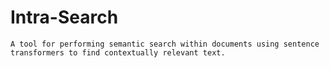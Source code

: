 # Intra-Search

    A tool for performing semantic search within documents using sentence transformers to find contextually relevant text.
